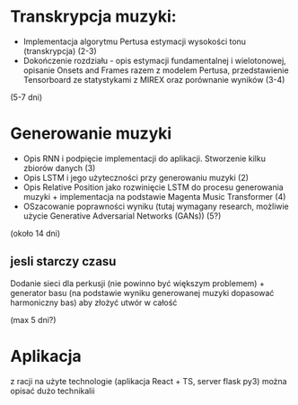
# Transkrypcja muzyki: 
* Implementacja algorytmu Pertusa estymacji wysokości tonu (transkrypcja) (2-3)
* Dokończenie rozdziału - opis estymacji fundamentalnej i wielotonowej, opisanie Onsets and Frames razem z modelem Pertusa, przedstawienie Tensorboard ze statystykami z MIREX oraz porównanie wyników (3-4)

(5-7 dni)

# Generowanie muzyki
* Opis RNN i podpięcie implementacji do aplikacji. Stworzenie kilku zbiorów danych (3)
* Opis LSTM i jego użyteczności przy generowaniu muzyki (2)
* Opis Relative Position jako rozwinięcie LSTM do procesu generowania muzyki + implementacja na podstawie Magenta Music Transformer (4)
* OSzacowanie poprawności wyniku (tutaj wymagany research, możliwie użycie Generative Adversarial Networks (GANs)) (5?)

(około 14 dni)

## jesli starczy czasu
Dodanie sieci dla perkusji (nie powinno być większym problemem) + generator basu (na podstawie wyniku generowanej muzyki dopasować harmoniczny bas) aby złożyć utwór w całość

(max 5 dni?)

# Aplikacja

z racji na użyte technologie (aplikacja React + TS, server flask py3) można opisać dużo technikalii
